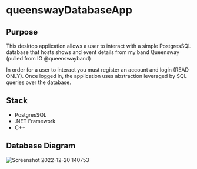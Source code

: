 # queenswayDatabaseApp

## Purpose
This desktop application allows a user to interact with a simple PostgresSQL database that hosts shows and event details from my band Queensway (pulled from IG @queenswayband)

In order for a user to interact you must register an account and login (READ ONLY). Once logged in, the application uses abstraction leveraged by SQL queries over the database.

## Stack
- PostgresSQL
- .NET Framework
- C++

## Database Diagram
![Screenshot 2022-12-20 140753](https://user-images.githubusercontent.com/90483783/208757229-3dfc6478-a8e5-44a7-af6b-abc9dbe84a9c.png)
